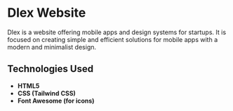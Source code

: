# Dlex Website

Dlex is a website offering mobile apps and design systems for startups. It is focused on creating simple and efficient solutions for mobile apps with a modern and minimalist design.

## Technologies Used

- **HTML5**
- **CSS (Tailwind CSS)**
- **Font Awesome (for icons)**


